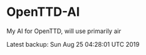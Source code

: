 # OpenTTD-AI
My AI for OpenTTD, will use primarily air

Latest backup: Sun Aug 25 04:28:01 UTC 2019
